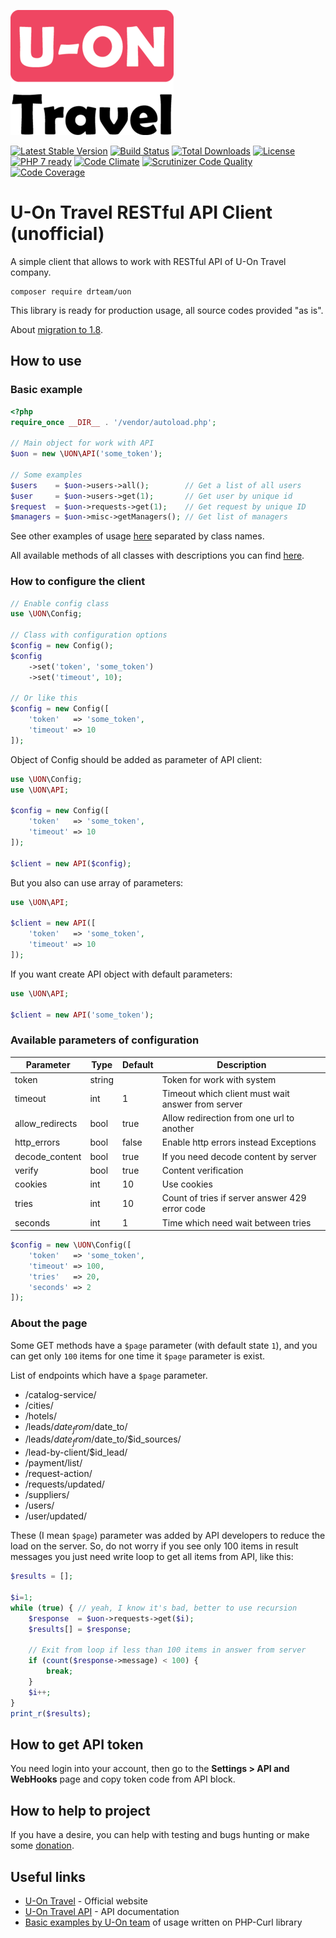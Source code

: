 ![U-On Travel Logo](u-on.png)

[![Latest Stable Version](https://poser.pugx.org/drteam/uon/v/stable)](https://packagist.org/packages/drteam/uon)
[![Build Status](https://travis-ci.org/DrTeamRocks/uon.svg?branch=master)](https://travis-ci.org/DrTeamRocks/uon)
[![Total Downloads](https://poser.pugx.org/drteam/uon/downloads)](https://packagist.org/packages/drteam/uon)
[![License](https://poser.pugx.org/drteam/uon/license)](https://packagist.org/packages/drteam/uon)
[![PHP 7 ready](https://php7ready.timesplinter.ch/DrTeamRocks/uon/master/badge.svg)](https://travis-ci.org/DrTeamRocks/uon)
[![Code Climate](https://codeclimate.com/github/DrTeamRocks/uon/badges/gpa.svg)](https://codeclimate.com/github/DrTeamRocks/uon)
[![Scrutinizer Code Quality](https://scrutinizer-ci.com/g/DrTeamRocks/uon/badges/quality-score.png?b=master)](https://scrutinizer-ci.com/g/DrTeamRocks/uon/?branch=master)
[![Code Coverage](https://scrutinizer-ci.com/g/DrTeamRocks/uon/badges/coverage.png?b=master)](https://scrutinizer-ci.com/g/DrTeamRocks/uon/?branch=master)

# U-On Travel RESTful API Client (unofficial)

A simple client that allows to work with RESTful API of U-On Travel company.

    composer require drteam/uon

This library is ready for production usage, all source codes provided "as is".

About [migration to 1.8](https://github.com/DrTeamRocks/uon/wiki/Миграция-с-1.7-(и-ниже)-на-1.8-(и-выше)).

## How to use

### Basic example
```php
<?php
require_once __DIR__ . '/vendor/autoload.php';

// Main object for work with API
$uon = new \UON\API('some_token');

// Some examples
$users    = $uon->users->all();        // Get a list of all users
$user     = $uon->users->get(1);       // Get user by unique id
$request  = $uon->requests->get(1);    // Get request by unique ID
$managers = $uon->misc->getManagers(); // Get list of managers
```

See other examples of usage [here](extra) separated by class names.

All available methods of all classes with descriptions you can find [here](README.API.md).

### How to configure the client

```php
// Enable config class
use \UON\Config;

// Class with configuration options
$config = new Config();
$config
    ->set('token', 'some_token')
    ->set('timeout', 10);

// Or like this
$config = new Config([
    'token'   => 'some_token',
    'timeout' => 10
]);
```

Object of Config should be added as parameter of API client:

```php
use \UON\Config;
use \UON\API;

$config = new Config([
    'token'   => 'some_token',
    'timeout' => 10
]);

$client = new API($config);
```

But you also can use array of parameters:

```php
use \UON\API;

$client = new API([
    'token'   => 'some_token',
    'timeout' => 10
]);
```

If you want create API object with default parameters:

```php
use \UON\API;

$client = new API('some_token');
```

### Available parameters of configuration

| Parameter       | Type   | Default | Description |
|-----------------|--------|---------|-------------|
| token           | string |         | Token for work with system |
| timeout         | int    | 1       | Timeout which client must wait answer from server |
| allow_redirects | bool   | true    | Allow redirection from one url to another |
| http_errors     | bool   | false   | Enable http errors instead Exceptions |
| decode_content  | bool   | true    | If you need decode content by server |
| verify          | bool   | true    | Content verification |
| cookies         | int    | 10      | Use cookies |
| tries           | int    | 10      | Count of tries if server answer 429 error code |
| seconds         | int    | 1       | Time which need wait between tries |

```php
$config = new \UON\Config([
    'token'   => 'some_token',
    'timeout' => 100,
    'tries'   => 20,
    'seconds' => 2
]);
```

### About the page

Some GET methods have a `$page` parameter (with default state `1`),
and you can get only `100` items for one time it `$page` parameter is exist.

List of endpoints which have a `$page` parameter.

* /catalog-service/
* /cities/
* /hotels/
* /leads/$date_from/$date_to/
* /leads/$date_from/$date_to/$id_sources/
* /lead-by-client/$id_lead/
* /payment/list/
* /request-action/
* /requests/updated/
* /suppliers/
* /users/
* /user/updated/

These (I mean `$page`) parameter was added by API developers to reduce
the load on the server. So, do not worry if you see only 100 items in
result messages you just need write loop to get all items from API,
like this:

```php
$results = [];

$i=1;
while (true) { // yeah, I know it's bad, better to use recursion
    $response  = $uon->requests->get($i);
    $results[] = $response;

    // Exit from loop if less than 100 items in answer from server
    if (count($response->message) < 100) {
        break;
    }
    $i++;
}
print_r($results);
```

## How to get API token

You need login into your account, then go to the
**Settings > API and WebHooks** page and copy token code from API block.

## How to help to project

If you have a desire, you can help with testing and bugs hunting or
make some [donation](https://www.donationalerts.ru/r/evilfreelancer).

## Useful links

* [U-On Travel](https://u-on.ru) - Official website
* [U-On Travel API](https://api.u-on.ru/doc) - API documentation
* [Basic examples by U-On team](README.BASIC.md) of usage written on PHP-Curl library
